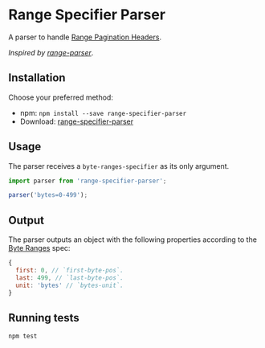 # Range Specifier Parser

A parser to handle [Range Pagination Headers](http://www.w3.org/Protocols/rfc2616/rfc2616-sec14.html).

*Inspired by [range-parser](https://github.com/jshttp/range-parser)*.

## Installation

Choose your preferred method:

* npm: `npm install --save range-specifier-parser`
* Download: [range-specifier-parser](https://github.com/seegno/range-specifier-parser)

## Usage

The parser receives a `byte-ranges-specifier` as its only argument.

```js
import parser from 'range-specifier-parser';

parser('bytes=0-499');

```

## Output

The parser outputs an object with the following properties according to the [Byte Ranges](http://www.w3.org/Protocols/rfc2616/rfc2616-sec14.html#sec14.35.1) spec:


```js
{
  first: 0, // `first-byte-pos`.
  last: 499, // `last-byte-pos`.
  unit: 'bytes' // `bytes-unit`.
}

```

## Running tests

```sh
npm test
```
